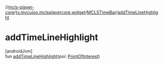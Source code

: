 //[mcls-player-core](../../../index.md)/[tv.mycujoo.mclsplayercore.widget](../index.md)/[MCLSTimeBar](index.md)/[addTimeLineHighlight](add-time-line-highlight.md)

# addTimeLineHighlight

[androidJvm]\
fun [addTimeLineHighlight](add-time-line-highlight.md)(poi: [PointOfInterest](../../tv.mycujoo.mclsplayercore.model/-point-of-interest/index.md))
